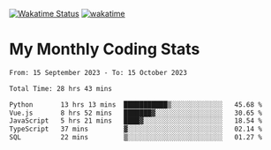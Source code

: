 [![Wakatime Status](https://github.com/noopurphalak/noopurphalak/workflows/wakatime-status-update/badge.svg)](https://github.com/noopurphalak/noopurphalak/actions/workflows/main.yml)
[![wakatime](https://wakatime.com/badge/user/80ace140-ef40-4fdd-b8ed-f3be3d2e1aea.svg)](https://wakatime.com/@80ace140-ef40-4fdd-b8ed-f3be3d2e1aea)

# My Monthly Coding Stats

<!--START_SECTION:waka-->

```txt
From: 15 September 2023 - To: 15 October 2023

Total Time: 28 hrs 43 mins

Python       13 hrs 13 mins  ███████████▒░░░░░░░░░░░░░   45.68 %
Vue.js       8 hrs 52 mins   ███████▓░░░░░░░░░░░░░░░░░   30.65 %
JavaScript   5 hrs 21 mins   ████▓░░░░░░░░░░░░░░░░░░░░   18.54 %
TypeScript   37 mins         ▓░░░░░░░░░░░░░░░░░░░░░░░░   02.14 %
SQL          22 mins         ▒░░░░░░░░░░░░░░░░░░░░░░░░   01.27 %
```

<!--END_SECTION:waka-->
